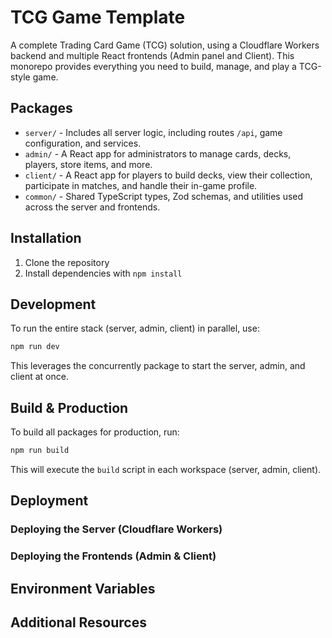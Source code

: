 # TCG Game Template

A complete Trading Card Game (TCG) solution, using a Cloudflare Workers backend and multiple React frontends (Admin panel and Client). This monorepo provides everything you need to build, manage, and play a TCG-style game.

## Packages

- `server/` - Includes all server logic, including routes `/api`, game configuration, and services.
- `admin/` - A React app for administrators to manage cards, decks, players, store items, and more.
- `client/` - A React app for players to build decks, view their collection, participate in matches, and handle their in-game profile.
- `common/` - Shared TypeScript types, Zod schemas, and utilities used across the server and frontends.

## Installation

1. Clone the repository
2. Install dependencies with `npm install`

## Development

To run the entire stack (server, admin, client) in parallel, use:

```bash
npm run dev
```

This leverages the concurrently package to start the server, admin, and client at once.

## Build & Production

To build all packages for production, run:

```bash
npm run build
```

This will execute the `build` script in each workspace (server, admin, client).

## Deployment

### Deploying the Server (Cloudflare Workers)

### Deploying the Frontends (Admin & Client)

## Environment Variables

## Additional Resources
